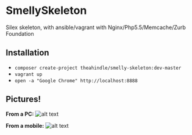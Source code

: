 # SmellySkeleton
Silex skeleton, with ansible/vagrant with Nginx/Php5.5/Memcache/Zurb Foundation

## Installation
* `composer create-project theahindle/smelly-skeleton:dev-master`
* `vagrant up`
* `open -a "Google Chrome" http://localhost:8888`


## Pictures!
**From a PC:**
![alt text](http://i.imgur.com/UcxtULf.jpg "From a PC")

**From a mobile:**
![alt text](http://i.imgur.com/IHFiDjT.png "From a mobile")
